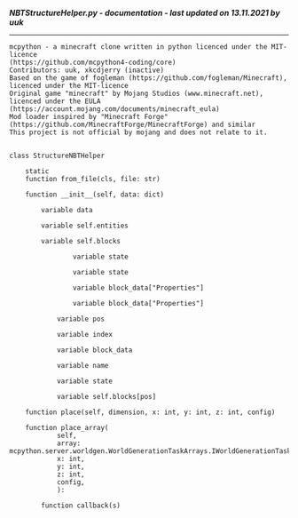 ***NBTStructureHelper.py - documentation - last updated on 13.11.2021 by uuk***
___

    mcpython - a minecraft clone written in python licenced under the MIT-licence 
    (https://github.com/mcpython4-coding/core)
    Contributors: uuk, xkcdjerry (inactive)
    Based on the game of fogleman (https://github.com/fogleman/Minecraft), licenced under the MIT-licence
    Original game "minecraft" by Mojang Studios (www.minecraft.net), licenced under the EULA
    (https://account.mojang.com/documents/minecraft_eula)
    Mod loader inspired by "Minecraft Forge" (https://github.com/MinecraftForge/MinecraftForge) and similar
    This project is not official by mojang and does not relate to it.


    class StructureNBTHelper

        static
        function from_file(cls, file: str)

        function __init__(self, data: dict)

            variable data

            variable self.entities

            variable self.blocks

                    variable state

                    variable state

                    variable block_data["Properties"]

                    variable block_data["Properties"]

                variable pos

                variable index

                variable block_data

                variable name

                variable state

                variable self.blocks[pos]

        function place(self, dimension, x: int, y: int, z: int, config)

        function place_array(
                self,
                array: mcpython.server.worldgen.WorldGenerationTaskArrays.IWorldGenerationTaskHandlerReference,
                x: int,
                y: int,
                z: int,
                config,
                ):

            function callback(s)